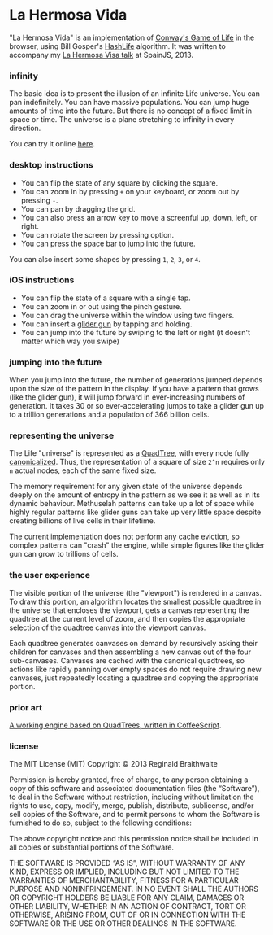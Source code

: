 # La Hermosa Vida

"La Hermosa Vida" is an implementation of [Conway's Game of Life][gol] in the browser, using Bill Gosper's [HashLife] algorithm. It was written to accompany my [La Hermosa Visa talk][lhs] at SpainJS, 2013.

[gol]: https://en.wikipedia.org/wiki/Conway's_Game_of_Life
[HashLife]: https://en.wikipedia.org/wiki/Hashlife
[lhs]: http://www.haikudeck.com/p/x2kAbNDLL9/la-hermosa-vida

### infinity

The basic idea is to present the illusion of an infinite Life universe. You can pan indefinitely. You can have massive populations. You can jump huge amounts of time into the future. But there is no concept of a fixed limit in space or time. The universe is a plane stretching to infinity in every direction.

You can try it online [here][try].

### desktop instructions

* You can flip the state of any square by clicking the square.
* You can zoom in by pressing `+` on your keyboard, or zoom out by pressing `-`.
* You can pan by dragging the grid.
* You can also press an arrow key to move a screenful up, down, left, or right.
* You can rotate the screen by pressing option.
* You can press the space bar to jump into the future.

You can also insert some shapes by pressing `1`, `2`, `3`, or `4`.

### iOS instructions

* You can flip the state of a square with a single tap.
* You can zoom in or out using the pinch gesture.
* You can drag the universe within the window using two fingers.
* You can insert a [glider gun][ggg] by tapping and holding. 
* You can jump into the future by swiping to the left or right (it doesn't matter which way you swipe)

[ggg]: http://www.conwaylife.com/wiki/index.php?title=Gosper_glider_gun
[try]: http://raganwald.com/LaHermosaVida

### jumping into the future

When you jump into the future, the number of generations jumped depends upon the size of the pattern in the display. If you have a pattern that grows (like the glider gun), it will jump forward in ever-increasing numbers of generation. It takes 30 or so ever-accelerating jumps to take a glider gun up to a trillion generations and a population of 366 billion cells.

### representing the universe

The Life "universe" is represented as a [QuadTree][qt], with every node fully [canonicalized][canon]. Thus, the representation of a square of size `2^n` requires only `n` actual nodes, each of the same fixed size.

[qt]: https://en.wikipedia.org/wiki/Quadtree
[canon]: https://en.wikipedia.org/wiki/Canonicalization

The memory requirement for any given state of the universe depends deeply on the amount of entropy in the pattern as we see it as well as in its dynamic behaviour. Methuselah patterns can take up a lot of space while highly regular patterns like glider guns can take up very little space despite creating billions of live cells in their lifetime.

The current implementation does not perform any cache eviction, so complex patterns can "crash" the engine, while simple figures like the glider gun can grow to trillions of cells.

### the user experience

The visible portion of the universe (the "viewport") is rendered in a canvas. To draw this portion, an algorithm locates the smallest possible quadtree in the universe that encloses the viewport, gets a canvas representing the quadtree at the current level of zoom, and then copies the appropriate selection of the quadtree canvas into the viewport canvas.

Each quadtree generates canvases on demand by recursively asking their children for canvases and then assembling a new canvas out of the four sub-canvases. Canvases are cached with the canonical quadtrees, so actions like rapidly panning over empty spaces do not require drawing new canvases, just repeatedly locating a quadtree and copying the appropriate portion.

### prior art

[A working engine based on QuadTrees, written in CoffeeScript][ru].

[SpainJS]: http://spainjs.org
[ru]: http://recursiveuniver.se

### license

The MIT License (MIT)
Copyright © 2013 Reginald Braithwaite

Permission is hereby granted, free of charge, to any person obtaining a copy of this software and associated documentation files (the “Software”), to deal in the Software without restriction, including without limitation the rights to use, copy, modify, merge, publish, distribute, sublicense, and/or sell copies of the Software, and to permit persons to whom the Software is furnished to do so, subject to the following conditions:

The above copyright notice and this permission notice shall be included in all copies or substantial portions of the Software.

THE SOFTWARE IS PROVIDED “AS IS”, WITHOUT WARRANTY OF ANY KIND, EXPRESS OR IMPLIED, INCLUDING BUT NOT LIMITED TO THE WARRANTIES OF MERCHANTABILITY, FITNESS FOR A PARTICULAR PURPOSE AND NONINFRINGEMENT. IN NO EVENT SHALL THE AUTHORS OR COPYRIGHT HOLDERS BE LIABLE FOR ANY CLAIM, DAMAGES OR OTHER LIABILITY, WHETHER IN AN ACTION OF CONTRACT, TORT OR OTHERWISE, ARISING FROM, OUT OF OR IN CONNECTION WITH THE SOFTWARE OR THE USE OR OTHER DEALINGS IN THE SOFTWARE.